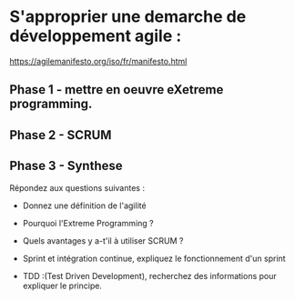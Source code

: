 # S'approprier une demarche de développement agile : 

https://agilemanifesto.org/iso/fr/manifesto.html

## Phase 1 - mettre en oeuvre eXetreme programming. 

## Phase 2 - SCRUM

## Phase 3 - Synthese


Répondez aux questions suivantes :

   *  Donnez une définition de l'agilité

   * Pourquoi l'Extreme Programming ?

   * Quels avantages y a-t'il à utiliser SCRUM ?

   * Sprint et intégration continue, expliquez le fonctionnement d'un sprint

   * TDD :(Test Driven Development), recherchez des informations pour expliquer le principe.

